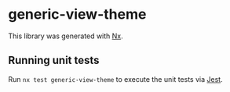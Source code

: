 # generic-view-theme

This library was generated with [Nx](https://nx.dev).

## Running unit tests

Run `nx test generic-view-theme` to execute the unit tests via [Jest](https://jestjs.io).
